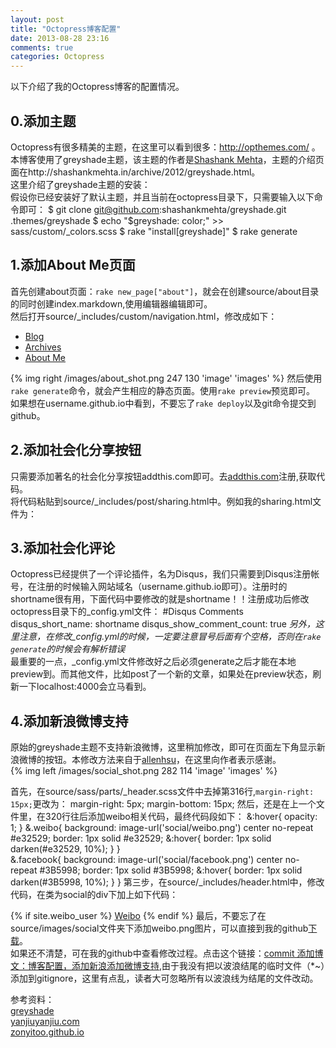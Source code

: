 ```yaml
---
layout: post
title: "Octopress博客配置"
date: 2013-08-28 23:16
comments: true
categories: Octopress
---
```


以下介绍了我的Octopress博客的配置情况。   

0.添加主题
--------------------------------------------
Octopress有很多精美的主题，在这里可以看到很多：http://opthemes.com/ 。本博客使用了greyshade主题，该主题的作者是[Shashank Mehta](http://shashankmehta.in/)，主题的介绍页面在http://shashankmehta.in/archive/2012/greyshade.html。   
这里介绍了greyshade主题的安装：       
假设你已经安装好了默认主题，并且当前在octopress目录下，只需要输入以下命令即可：
    $ git clone git@github.com:shashankmehta/greyshade.git .themes/greyshade
    $ echo "\$greyshade: color;" >> sass/custom/_colors.scss 
    $ rake "install[greyshade]"
    $ rake generate
<!--more-->
   
1.添加About Me页面
------------------------------------
首先创建about页面：`rake new_page["about"]`，就会在创建source/about目录的同时创建index.markdown,使用编辑器编辑即可。    
然后打开source/_includes/custom/navigation.html，修改成如下：
    <ul class="main-navigation">
      <li><a href="{{ root_url }}/">Blog</a></li>
      <li><a href="{{ root_url }}/blog/archives">Archives</a></li>
      <li><a href="{{ root_url }}/about">About Me</a></li>
    </ul>
{% img right /images/about_shot.png 247 130 'image' 'images' %}
然后使用`rake generate`命令，就会产生相应的静态页面。使用`rake preview`预览即可。    
如果想在username.github.io中看到，不要忘了`rake deploy`以及git命令提交到github。   

<!--more-->
2.添加社会化分享按钮
-----------------------------------------
只需要添加著名的社会化分享按钮addthis.com即可。去[addthis.com](https://www.addthis.com/get/sharing#.Uh4X56EW3nM)注册,获取代码。    
将代码粘贴到source/_includes/post/sharing.html中。例如我的sharing.html文件为：
    <div class="sharing">
        <!-- AddThis Button BEGIN -->
        <div class="addthis_toolbox addthis_default_style addthis_32x32_style">
            <a class="addthis_button_sinaweibo"></a>
            <a class="addthis_button_twitter"></a>
            <a class="addthis_button_facebook"></a>
            <a class="addthis_button_pinterest_share"></a>
            <a class="addthis_button_google_plusone_share"></a>
            <a class="addthis_button_compact"></a><a class="addthis_counter addthis_bubble_style"></a>
        </div>
        <script type="text/javascript">var addthis_config = {"data_track_addressbar":true};</script>
        <script type="text/javascript" src="//s7.addthis.com/js/300/addthis_widget.js#pubid=ra-521dd13b3fa550d0"></script>
        <!-- AddThis Button END -->
   
3.添加社会化评论
-----------------------------------------
Octopress已经提供了一个评论插件，名为Disqus，我们只需要到Disqus注册帐号，在注册的时候输入网站域名（username.github.io即可）。注册时的shortname很有用，下面代码中要修改的就是shortname！！注册成功后修改octopress目录下的_config.yml文件：
    #Disqus Comments
    disqus_short_name: shortname
    disqus_show_comment_count: true
*另外，这里注意，在修改_config.yml的时候，一定要注意冒号后面有个空格，否则在`rake generate`的时候会有解析错误*    
最重要的一点，_config.yml文件修改好之后必须generate之后才能在本地preview到。而其他文件，比如post了一个新的文章，如果处在preview状态，刷新一下localhost:4000会立马看到。




4.添加新浪微博支持
-------------------------------------------
原始的greyshade主题不支持新浪微博，这里稍加修改，即可在页面左下角显示新浪微博的按钮。本修改方法来自于[allenhsu](http://www.imallen.com/blog/2013/05/12/add-support-for-weibo-and-dribbble-to-greyshade.html)，在这里向作者表示感谢。     
{% img left /images/social_shot.png 282 114 'image' 'images' %}     

首先，在source/sass/parts/_header.scss文件中去掉第316行,`margin-right: 15px;`更改为：
    margin-right: 5px;
    margin-bottom: 15px;
然后，还是在上一个文件里，在320行往后添加weibo相关代码，最终代码段如下：
    &:hover{
    				opacity: 1;
    			}
    			&.weibo{
    				background: image-url('social/weibo.png') center no-repeat #e32529;
    				border: 1px solid #e32529;
    				&:hover{
    				  border: 1px solid darken(#e32529, 10%);
    				}
    			      }			      
    			&.facebook{
    				background: image-url('social/facebook.png') center no-repeat #3B5998;
    				border: 1px solid #3B5998;
    				&:hover{
    					border: 1px solid darken(#3B5998, 10%);
    				}
    			}
第三步，在source/_includes/header.html中，修改代码，在类为social的div下加上如下代码：
    <div class="social">
    		{% if site.weibo_user %}
    		<a class="weibo" href="http://www.weibo.com/{{ site.weibo_user }}" title="Weibo">Weibo</a>
    		{% endif %}
最后，不要忘了在source/images/social文件夹下添加weibo.png图片，可以直接到我的github[下载](https://github.com/GinSmile/ginsmile.github.io/tree/03f65a6acf8b00988c294b01c701abfbfedb41a1/source/images/social/weibo.png)。    
如果还不清楚，可在我的github中查看修改过程。点击这个链接：[commit 添加博文：博客配置，添加新浪添加微博支持](https://github.com/GinSmile/ginsmile.github.io/commit/03f65a6acf8b00988c294b01c701abfbfedb41a1),由于我没有把以波浪结尾的临时文件（*~）添加到gitignore，这里有点乱，读者大可忽略所有以波浪线为结尾的文件改动。

   
   
   
   
参考资料：   
[greyshade](https://github.com/shashankmehta/greyshade)   
[yanjiuyanjiu.com](http://www.yanjiuyanjiu.com/blog/20130402/)    
[zonyitoo.github.io](http://zonyitoo.github.io/blog/2012/04/14/octopresszhu-ti-ji.markdown/)    

